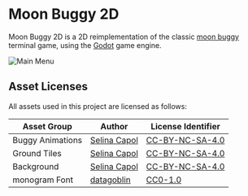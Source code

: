# Moon Buggy 2D

Moon Buggy 2D is a 2D reimplementation of the classic [moon buggy](https://www.seehuhn.de/pages/moon-buggy) terminal game, using the [Godot](https://godotengine.org) game engine.

![Main Menu](doc/main_menu.png)

## Asset Licenses

All assets used in this project are licensed as follows:

| Asset Group      | Author                                                       | License Identifier                                                    |
|------------------|--------------------------------------------------------------|-----------------------------------------------------------------------|
| Buggy Animations | [Selina Capol](https://www.selinacapol.com/)                 | [CC-BY-NC-SA-4.0](https://spdx.org/licenses/CC-BY-NC-SA-4.0.html)     |
| Ground Tiles     | [Selina Capol](https://www.selinacapol.com/)                 | [CC-BY-NC-SA-4.0](https://spdx.org/licenses/CC-BY-NC-SA-4.0.html)     |
| Background       | [Selina Capol](https://www.selinacapol.com/)                 | [CC-BY-NC-SA-4.0](https://spdx.org/licenses/CC-BY-NC-SA-4.0.html)     |
| monogram Font    | [datagoblin](https://datagoblin.itch.io/)                    | [CC0-1.0](https://spdx.org/licenses/CC0-1.0.html)                     |
